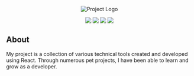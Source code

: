 <p align="center">
      <img src="https://i.ibb.co/1KF60PV/image-2024-01-29-21-05-19.png" alt="Project Logo">
</p>

<p align="center">
      <img src="https://img.shields.io/npm/v/react?label=react">
      <img src="https://img.shields.io/npm/v/styled-components?label=styled-components">
      <img src="https://img.shields.io/npm/v/react-router-dom?label=react-router-dom">
      <img src="https://img.shields.io/npm/v/typescript?label=typescript">
</p>

## About

My project is a collection of various technical tools created and developed using React. Through numerous pet projects, I have been able to learn and grow as a developer.

      
